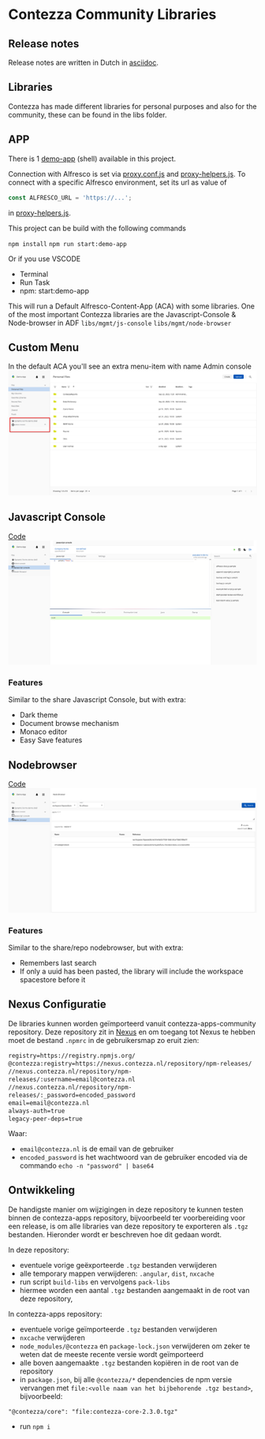 # Contezza Community Libraries

## Release notes

Release notes are written in Dutch in [asciidoc](docs/src/docs/asciidoc/contezza-apps-community.adoc).

## Libraries

Contezza has made different libraries for personal purposes and also for the community, these can be found in the libs folder.

## APP

There is 1 [demo-app](apps/demo-app) (shell) available in this project.

Connection with Alfresco is set via [proxy.conf.js](apps/demo-app/proxy.conf.js) and [proxy-helpers.js](proxy-helpers.js). To connect with a specific Alfresco environment, set its url as value of
```js
const ALFRESCO_URL = 'https://...';
```
in [proxy-helpers.js](proxy-helpers.js).

This project can be build with the following commands

`npm install`
`npm run start:demo-app`

Or if you use VSCODE
- Terminal
- Run Task
- npm: start:demo-app

This will run a Default Alfresco-Content-App (ACA) with some libraries.
One of the most important Contezza libraries are the Javascript-Console & Node-browser in ADF
`libs/mgmt/js-console`
`libs/mgmt/node-browser`

## Custom Menu
In the default ACA you'll see an extra menu-item with name Admin console
![Menu Item](docs/src/docs/asciidoc/images/Personal%20Files%20-%20Demo%20App-%20extra%20Menu%20Item.png "Menu Item")

## Javascript Console
[Code](libs/mgmt/js-console)
![Javascript Console](docs/src/docs/asciidoc/images/Personal%20Files%20-%20Demo%20App-%20Javascript%20console.png "Javascript Console")

### Features
Similar to the share Javascript Console, but with extra:
- Dark theme
- Document browse mechanism
- Monaco editor
- Easy Save features

## Nodebrowser
[Code](libs/mgmt/node-browser)
![Nodebrowser](docs/src/docs/asciidoc/images/Personal%20Files%20-%20Demo%20App-%20Nodebrowser.png "Nodebrowser")

### Features
Similar to the share/repo nodebrowser, but with extra:
- Remembers last search
- If only a uuid has been pasted, the library will include the workspace spacestore before it


## Nexus Configuratie

De libraries kunnen worden geïmporteerd vanuit contezza-apps-community repository. Deze repository zit in [Nexus](https://nexus.contezza.nl) en om toegang tot Nexus te hebben moet de bestand `.npmrc` in de gebruikersmap zo eruit zien:

```
registry=https://registry.npmjs.org/
@contezza:registry=https://nexus.contezza.nl/repository/npm-releases/
//nexus.contezza.nl/repository/npm-releases/:username=email@contezza.nl
//nexus.contezza.nl/repository/npm-releases/:_password=encoded_password
email=email@contezza.nl
always-auth=true
legacy-peer-deps=true
```

Waar:
* `email@contezza.nl` is de email van de gebruiker
* `encoded_password` is het wachtwoord van de gebruiker encoded via de commando `echo -n "password" | base64`

## Ontwikkeling

De handigste manier om wijzigingen in deze repository te kunnen testen binnen de contezza-apps repository, bijvoorbeeld ter voorbereiding voor een release, is om alle libraries van deze repository te exporteren als `.tgz` bestanden. Hieronder wordt er beschreven hoe dit gedaan wordt.

In deze repository:
* eventuele vorige geëxporteerde `.tgz` bestanden verwijderen
* alle temporary mappen verwijderen: `.angular`, `dist`, `nxcache`
* run script `build-libs` en vervolgens `pack-libs`
* hiermee worden een aantal `.tgz` bestanden aangemaakt in de root van deze repository,

In contezza-apps repository:
* eventuele vorige geïmporteerde `.tgz` bestanden verwijderen
* `nxcache` verwijderen
* `node_modules/@contezza` en `package-lock.json` verwijderen om zeker te weten dat de meeste recente versie wordt geïmporteerd
* alle boven aangemaakte `.tgz` bestanden kopiëren in de root van de repository
* in `package.json`, bij alle `@contezza/*` dependencies de npm versie vervangen met `file:<volle naam van het bijbehorende .tgz bestand>`, bijvoorbeeld:
```
"@contezza/core": "file:contezza-core-2.3.0.tgz"
```
* run `npm i`

